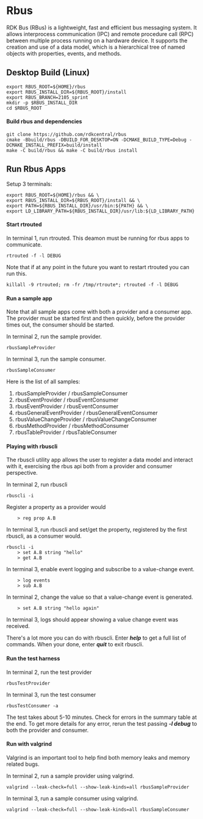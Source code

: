 
# Rbus

RDK Bus (RBus) is a lightweight, fast and efficient bus messaging system. 
It allows interprocess communication (IPC) and remote procedure call (RPC)
between multiple process running on a hardware device.  It supports the
creation and use of a data model, which is a hierarchical tree of named 
objects with properties, events, and methods.


## Desktop Build (Linux)

    export RBUS_ROOT=${HOME}/rbus
    export RBUS_INSTALL_DIR=${RBUS_ROOT}/install
    export RBUS_BRANCH=2105_sprint
    mkdir -p $RBUS_INSTALL_DIR
    cd $RBUS_ROOT

#### Build rbus and dependencies 

    git clone https://github.com/rdkcentral/rbus
    cmake -Bbuild/rbus -DBUILD_FOR_DESKTOP=ON -DCMAKE_BUILD_TYPE=Debug -DCMAKE_INSTALL_PREFIX=build/install
    make -C build/rbus && make -C build/rbus install

## Run Rbus Apps

Setup 3 terminals:

    export RBUS_ROOT=${HOME}/rbus && \
    export RBUS_INSTALL_DIR=${RBUS_ROOT}/install && \
    export PATH=${RBUS_INSTALL_DIR}/usr/bin:${PATH} && \
    export LD_LIBRARY_PATH=${RBUS_INSTALL_DIR}/usr/lib:${LD_LIBRARY_PATH}

#### Start rtrouted

In terminal 1, run rtrouted.  This deamon must be running for rbus apps to communicate.

    rtrouted -f -l DEBUG

Note that if at any point in the future you want to restart rtrouted you can run this.

    killall -9 rtrouted; rm -fr /tmp/rtroute*; rtrouted -f -l DEBUG

#### Run a sample app

Note that all sample apps come with both a provider and a consumer app. 
The provider must be started first and then quickly, before the provider times out, the consumer should be started.

In terminal 2, run the sample provider.

    rbusSampleProvider

In terminal 3, run the sample consumer.

    rbusSampleConsumer

Here is the list of all samples:

1. rbusSampleProvider / rbusSampleConsumer
2. rbusEventProvider / rbusEventConsumer
3. rbusEventProvider / rbusEventConsumer
4. rbusGeneralEventProvider / rbusGeneralEventConsumer
5. rbusValueChangeProvider / rbusValueChangeConsumer
6. rbusMethodProvider / rbusMethodConsumer
7. rbusTableProvider / rbusTableConsumer

#### Playing with rbuscli

The rbuscli utility app allows the user to register a data model and interact with it, 
exercising the rbus api both from a provider and consumer perspective.

In terminal 2, run rbuscli

    rbuscli -i

Register a property as a provider would

        > reg prop A.B

In terminal 3, run rbuscli and set/get the property, registered by the first rbuscli, as a consumer would.

    rbuscli -i
        > set A.B string "hello"
        > get A.B

In terminal 3, enable event logging and subscribe to a value-change event.

        > log events
        > sub A.B

In terminal 2, change the value so that a value-change event is generated.

        > set A.B string "hello again"

In terminal 3, logs should appear showing a value change event was received.

There's a lot more you can do with rbuscli. 
Enter ***help*** to get a full list of commands. 
When your done, enter ***quit*** to exit rbuscli.

#### Run the test harness

In terminal 2, run the test provider

    rbusTestProvider

In terminal 3, run the test consumer

    rbusTestConsumer -a


The test takes about 5-10 minutes. Check for errors in the summary table at the end.
To get more details for any error, rerun the test passing ***-l debug*** to both the provider and consumer.

#### Run with valgrind

Valgrind is an important tool to help find both memory leaks and memory related bugs.

In terminal 2, run a sample provider using valgrind.

    valgrind --leak-check=full --show-leak-kinds=all rbusSampleProvider

In terminal 3, run a sample consumer using valgrind.

    valgrind --leak-check=full --show-leak-kinds=all rbusSampleConsumer
